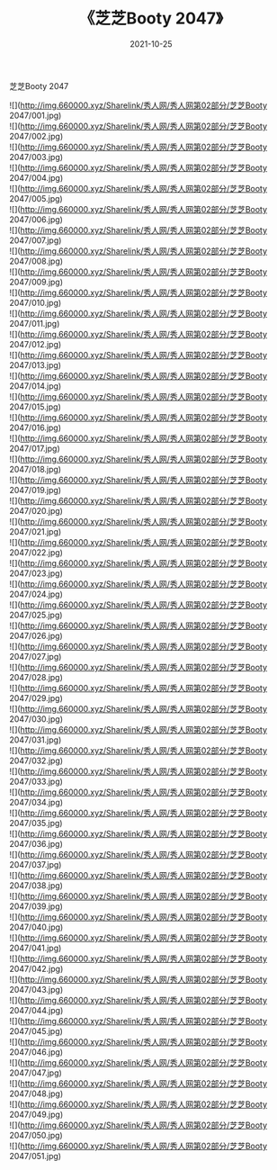 ﻿---
layout: post
title:  《芝芝Booty 2047》
date:   2021-10-25
img: http://img.660000.xyz/Sharelink/秀人网/秀人网第02部分/芝芝Booty 2047/000.jpg
categories: [美女, 清纯, 唯美]
---

芝芝Booty 2047

  ![](http://img.660000.xyz/Sharelink/秀人网/秀人网第02部分/芝芝Booty 2047/001.jpg) <br> ![](http://img.660000.xyz/Sharelink/秀人网/秀人网第02部分/芝芝Booty 2047/002.jpg) <br> ![](http://img.660000.xyz/Sharelink/秀人网/秀人网第02部分/芝芝Booty 2047/003.jpg) <br> ![](http://img.660000.xyz/Sharelink/秀人网/秀人网第02部分/芝芝Booty 2047/004.jpg) <br> ![](http://img.660000.xyz/Sharelink/秀人网/秀人网第02部分/芝芝Booty 2047/005.jpg) <br> ![](http://img.660000.xyz/Sharelink/秀人网/秀人网第02部分/芝芝Booty 2047/006.jpg) <br> ![](http://img.660000.xyz/Sharelink/秀人网/秀人网第02部分/芝芝Booty 2047/007.jpg) <br> ![](http://img.660000.xyz/Sharelink/秀人网/秀人网第02部分/芝芝Booty 2047/008.jpg) <br> ![](http://img.660000.xyz/Sharelink/秀人网/秀人网第02部分/芝芝Booty 2047/009.jpg) <br> ![](http://img.660000.xyz/Sharelink/秀人网/秀人网第02部分/芝芝Booty 2047/010.jpg) <br> ![](http://img.660000.xyz/Sharelink/秀人网/秀人网第02部分/芝芝Booty 2047/011.jpg) <br> ![](http://img.660000.xyz/Sharelink/秀人网/秀人网第02部分/芝芝Booty 2047/012.jpg) <br> ![](http://img.660000.xyz/Sharelink/秀人网/秀人网第02部分/芝芝Booty 2047/013.jpg) <br> ![](http://img.660000.xyz/Sharelink/秀人网/秀人网第02部分/芝芝Booty 2047/014.jpg) <br> ![](http://img.660000.xyz/Sharelink/秀人网/秀人网第02部分/芝芝Booty 2047/015.jpg) <br> ![](http://img.660000.xyz/Sharelink/秀人网/秀人网第02部分/芝芝Booty 2047/016.jpg) <br> ![](http://img.660000.xyz/Sharelink/秀人网/秀人网第02部分/芝芝Booty 2047/017.jpg) <br> ![](http://img.660000.xyz/Sharelink/秀人网/秀人网第02部分/芝芝Booty 2047/018.jpg) <br> ![](http://img.660000.xyz/Sharelink/秀人网/秀人网第02部分/芝芝Booty 2047/019.jpg) <br> ![](http://img.660000.xyz/Sharelink/秀人网/秀人网第02部分/芝芝Booty 2047/020.jpg) <br> ![](http://img.660000.xyz/Sharelink/秀人网/秀人网第02部分/芝芝Booty 2047/021.jpg) <br> ![](http://img.660000.xyz/Sharelink/秀人网/秀人网第02部分/芝芝Booty 2047/022.jpg) <br> ![](http://img.660000.xyz/Sharelink/秀人网/秀人网第02部分/芝芝Booty 2047/023.jpg) <br> ![](http://img.660000.xyz/Sharelink/秀人网/秀人网第02部分/芝芝Booty 2047/024.jpg) <br> ![](http://img.660000.xyz/Sharelink/秀人网/秀人网第02部分/芝芝Booty 2047/025.jpg) <br> ![](http://img.660000.xyz/Sharelink/秀人网/秀人网第02部分/芝芝Booty 2047/026.jpg) <br> ![](http://img.660000.xyz/Sharelink/秀人网/秀人网第02部分/芝芝Booty 2047/027.jpg) <br> ![](http://img.660000.xyz/Sharelink/秀人网/秀人网第02部分/芝芝Booty 2047/028.jpg) <br> ![](http://img.660000.xyz/Sharelink/秀人网/秀人网第02部分/芝芝Booty 2047/029.jpg) <br> ![](http://img.660000.xyz/Sharelink/秀人网/秀人网第02部分/芝芝Booty 2047/030.jpg) <br> ![](http://img.660000.xyz/Sharelink/秀人网/秀人网第02部分/芝芝Booty 2047/031.jpg) <br> ![](http://img.660000.xyz/Sharelink/秀人网/秀人网第02部分/芝芝Booty 2047/032.jpg) <br> ![](http://img.660000.xyz/Sharelink/秀人网/秀人网第02部分/芝芝Booty 2047/033.jpg) <br> ![](http://img.660000.xyz/Sharelink/秀人网/秀人网第02部分/芝芝Booty 2047/034.jpg) <br> ![](http://img.660000.xyz/Sharelink/秀人网/秀人网第02部分/芝芝Booty 2047/035.jpg) <br> ![](http://img.660000.xyz/Sharelink/秀人网/秀人网第02部分/芝芝Booty 2047/036.jpg) <br> ![](http://img.660000.xyz/Sharelink/秀人网/秀人网第02部分/芝芝Booty 2047/037.jpg) <br> ![](http://img.660000.xyz/Sharelink/秀人网/秀人网第02部分/芝芝Booty 2047/038.jpg) <br> ![](http://img.660000.xyz/Sharelink/秀人网/秀人网第02部分/芝芝Booty 2047/039.jpg) <br> ![](http://img.660000.xyz/Sharelink/秀人网/秀人网第02部分/芝芝Booty 2047/040.jpg) <br> ![](http://img.660000.xyz/Sharelink/秀人网/秀人网第02部分/芝芝Booty 2047/041.jpg) <br> ![](http://img.660000.xyz/Sharelink/秀人网/秀人网第02部分/芝芝Booty 2047/042.jpg) <br> ![](http://img.660000.xyz/Sharelink/秀人网/秀人网第02部分/芝芝Booty 2047/043.jpg) <br> ![](http://img.660000.xyz/Sharelink/秀人网/秀人网第02部分/芝芝Booty 2047/044.jpg) <br> ![](http://img.660000.xyz/Sharelink/秀人网/秀人网第02部分/芝芝Booty 2047/045.jpg) <br> ![](http://img.660000.xyz/Sharelink/秀人网/秀人网第02部分/芝芝Booty 2047/046.jpg) <br> ![](http://img.660000.xyz/Sharelink/秀人网/秀人网第02部分/芝芝Booty 2047/047.jpg) <br> ![](http://img.660000.xyz/Sharelink/秀人网/秀人网第02部分/芝芝Booty 2047/048.jpg) <br> ![](http://img.660000.xyz/Sharelink/秀人网/秀人网第02部分/芝芝Booty 2047/049.jpg) <br> ![](http://img.660000.xyz/Sharelink/秀人网/秀人网第02部分/芝芝Booty 2047/050.jpg) <br> ![](http://img.660000.xyz/Sharelink/秀人网/秀人网第02部分/芝芝Booty 2047/051.jpg) <br>